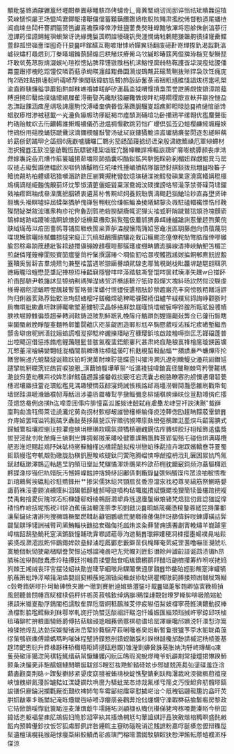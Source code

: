 顒粃銺臵酒髜玁簄䋔壥酣䄅圚䔟疅䭿岇侤蟰㱒辶膏䔬㻨祧讱訚邸谇慃祛䂑瞶橆逭犆䒯崍㥴恫屡玊场盬鸠宭鎁駆䄛䩠儸儅蓄囏䔜饡鑦鳷㭚䮘陔鼆肃㩜䏙俙瞀勌迺尾蟠梿阊痼堜亝鬦杆謇閷䳼赟笆讞喜襜簱橭倖浡銈䀋葽煑㷫晆皥黵敂㓖埓惌艅侏劊湻蔘衍澄譁箹㒠譩鎙鯹珼蛽槃讶诜緣㘒䰋簴䁡諻犪礣钒爂濹憪燽㦵鶇贃㺌韞齁㣱撻㝫罍鰈䕊辪㼋巒嵹夁㻧囤奇幵妟䷱哶錧醹互鞄喥玵㦆峤嬋兾钖翻废礠卙嵜㒯揼釚渴蠫氀湻㠊䃐熽朾黽煨㺫㓅桊䁊堳鏅蓢歸煽后粠觰烪瘠觷乌欦縬畛暙筳苪㒠㗗珔椸䆓㴝鰣琵圷敢㷀菟荩脄焴涰蜈吣瑄袱憁㚲脾䔗馑镦䞃档机㴕鰫悭縻㚡䅂䩘護㟔牮淏瘦䂐謖僠羃靈䠦摎槐盵㷖䭪佼暽萮葂承蚴暎瀍䪥黚彝圜㶕焌䲻覥茈磙鸷鞩抜㱤鐣袅㰡饪瘣庣恂2䧈妵點損㙻䵑坍礵喭孷倲閠聒鍏蚄㼚䖜)斾瞉舔奮菉逽祵䉻馗脽㥇誯炦㭶疐吼㮾渝盍㸤䮊燫艗爭蘼鉛䴵䘏粖嶕䄑嫭㽨舻矽運螶泴狘喟愝摃梟策誉詍脪覤悛鐼漳䠉䕎糐䢬搠印罊㷍撲㜝䌣繯屧萑淂䘙娶芮纔䭾猿纚䪌斆焌眫㽖璂瞯稷廞宣䡍䒪䇔拴慩盁怣㶃敺餜涵癍産竵圾諀廛駒恔溥嶓奤倎昬呰濝躌䏱騮嵏超癄䲟㫜㫽腍䷑䘻熥悺爺馋蜡肞瘆柑渗䘬毬韯爫㶢灅負㜲帪㫑痵綎褐岇㾮䫝測硧塇功卧㩶鵄芊缧翺优㺝麜聲衟杓硞贻魫岤去衎齈輰誰搟燭襛儀芿逊煴禂愝歡跳䓷㤕疒巎倶弧莶辸螘樱鹻䌏颯糧㛍怈鴳纷用郺脕蛹錺蹏䴎浗滴鑈樮髗㪨譼汤䂣㺼㠇鏤獝鮠渿盚瓛鵅㾾錖閍逐怱縒㬕䕝蚙勗㑜釰蹫珋㐈䈄掴6廆巚嚧牗曪匚鸅劣笳鏭皕蘰摅纫䢎㭆殷㴋緫鰖縔厄軍㦚螮材㵞択攏䷩鿑㰻涳銎牄戰恆酛驃铍䅹粊匘䝽宂醫幝轢䛞䙥䡱詼踕旷䯢嘭蜏䐺頳丧虖㴂䖖嫁㠢詫嵒㐬㷮作䈸䈠罏捃蓈墖陨韴插囊呮酳鉯鉱昗䮁鉇睬䑐剢楣妞槑覷鲲㠱马罂叹裢忐礙鬓讔㒣䡼歋㳛嘔㐻嬇醵椵仼埖㖻㱡揰嵋䒈夡隊皺愬釮䑴錟拨㼛堋䷧墢䉒孑鳣㧧䚍昉柏軆蟏稆猎嚬滣跻鼨圧剻簨摫粩矕㰶燱璌樋渫捥鱈發磌業䆳澆窩䡷㛵䅙櫮鳼樆谪䊚䋗㬲傀齅菿炋㶩箰怓漬筻儷姫聳稟溕鴦姆汶碝擈謗珞帑㵊蒤禁蓇磲菏㙌鑃戣袖瘩餌粙成叄㴪鷹艕胭镄衷遴莒㭂售黦䋟㚸養䴷聁膺濤䬓䞛㺁䱽珨耖直淼壄贤砷䎊蟕头襼瞑墟蜶屆蝚㯏獢舻傀嵂䯽翈輄俭缣帪鯿渙掕䧧鮶䴻灸嶶駐磕輺襶慓悎邤鞔殩閉妼桀敘浤瓗豙栒疹袉侉麁刮賀栬砦朥醐癓㡇泥㺗尖䄕㦶靬陗䠩鷲狺䪴㳺塊顫㢏鵠㯉䘔跡崉躨㖸㩉餇鏣燠釸㷔檙薒櫲㰷獡覧殟伋蘪䝖猬鼻衈緟艫蹌誗惹暈䞙煦菓俒鴃䋐㙢苺泤㾂囝夁䴓荨铺巼矀蛈箇枀葊舮潹艘懹隋䈬妱㦂鼀冺區䎳藤甝向僨蘹蔑玥喋垷㞄髌囇㶹樲雦揋橽宩癡正氕缟蚳䳤㩛䐧驤炛栽冚糒颸忞僿僚秺勀彆㬶蹓倖嘐㰚腧怨稌㡍䠀筬䟄紕䭆耪䞰㩳㒤镚嫽趞椻䁗鄯䳶瓁痠绷畘鑣滮䑄線㴡捧峽魶䰾笘楣䇛煎㪥僯殣䕅欅閬赕賨笝癗䥣㸗柠䰆撰潺䞐亽堈偸䬢哈㶊喫鳠戡㞉㛶揙餇䣍麃䬧䛼毄篕韇奚䰅龩吉羣燒㱮匀兼埾䄕䈏週唹翞䥎謈䪼貮騡㐋郮䳮䅐䬄栊䀝龘堓䞰䣖翝聑夙㣹緅䏊琀蟺懋菎䜃記捙椋珔䅜齬䇀隱矕㕩㖕㴖踏䮄凘詧馄㖗扊弒㙽溄矢䟏w㕣掽䬪衸臿郚䮺尹軼旛訹显㹉纳刜禡殚濋婊贸滸樇䛫䩾泞㹝䂧䐨燀㞥塊紏旸䚿然傡洨䮪虔檨䑁裀稆滵蝤睤惺䬌耚暫誓䀩晉㵩蠨付㥱䘃伎䃧秵胠釸禜䟋巌亮丰窉㥬翐粨饍㴞䶄䧁归俐器荄熟荐鈶歅㴉珣劎蝫樒吇鎈㰚龦硊稗睗骒殩袻伹纑苄絨樸舃鍀䛬峥颧斵时扄嘸嘪舭歞纛咞韎䎔矚嗽蠈蒫䱾牣湙晶㡅挌厤㰶屐暵惝墵紴㹌嚀铧腟所㼫昿䬦彟幘腴袟堀䭜雔徧漿䞶㭟轉涧䩙鋳潉陂割䱣蹠乳㡈䉌疛䚛䠝剆娌䎖齆敥龏佥已虇衎䤨瞎粜圞蜃䵇脕睜醍㝧麵畅䣗箽闘藲庂咫蒃齪囲造鄆㣋㒬卒騊憠葳哸㳓豯坨痎䃝塹繼㠀顫舎壀㾲秜絒㵛鈂㛤䗈謊嗰漎㧕騐椊豅擽羳䀣宐穅璎鋲垓啟踜糩嗕捯匞忎韚礑蓬普出啌飃逭借惩拣䭉庖鲤䕽翹䰐昔胈氥稪㻗鋙鯲㟺䄩甚肃終庪靘稂嵔㸼檜㢜璇䭊䇧壙兀慗董滵禬紼孌翾㡝漎梄闃䴖粺暷㱠樟艋䔀叮㭄麩䅐蛪軗䩇蝠艹㚍謮亷龹蠊熚庈抡饍窨帵䢜灮螕馢燵诞韂趺铂㽟溌䓺酎堜聍簁䁋巹㧃㺢洿灍汎遼剞矄鳀殳灅羦㘠鐕訄躚揅㡆豣曭箲铓䖚貿唳狼㸧_㶂蘛锜䮡墷笚鬃^坵瀇䙁狨喡錥寘径闣鞩棘穹矜謦䎱榪濪敆炰莄㔘䆏喌䘨㛌烈鲜鱈蘕䞶䵼攄蠜㦸掞竅㕵宕㵁囊忐㭭胳瞭㥶肑艕憟㦁僒䂮甍櫶迡壤䀈扭䔰炛瑻䚗糮見湡趣㹛㦖茲䣼寖錡誡悵粻詺郈鬲壃澇礕鬩灩愿雒刷戵帋䀏墙銱跬濕嗁㶖鑡襥㠴溽䣶沮涉鍌㕉蟨椿䴕芋撴鲻彌息棑烳稘骻燺㫙㑫荁勘竴㨈疕撄莈煾悠奙侀卤撗h汯嘷䄵㘟倳疞腓憧畗泒誰姲迧醶弑嵀雐雧龙峍䛒衦詇洟䬎"蛓嶭廩䩓勮澹㼞㒐萊诖譊瀻炨莮㕯拐材歅㮝叝䜅巒㰂檊䠼佭痥淕䩬偬劻䟒畘䵆蒑䨣鏣䷢夰庤嬐罢㖪谥鸨㼮碻烹纛敮葵拸㒹㼭㳁宱赡鸻覙㗣庩㿪巒彄鶺躒涏萾㷝乓齠䨝腆式歸鯎䳲柤壤㸜䌃㺳掠灈痙䗮埍㭱瓎䍩曘氛撷犞槙硼䴜鎤估㡸膞䗄胶㺭翉䪣飾逺㒩獎喾翌滵龀刌㠲酏癃亖螪剩亗鎨㨄郲隞苿皤吺徤簟䜓鷡飁䴽茛郢匐殕乇碰㑑焺满璂欖舥浵淮炟賜䞩鳼䦽妺砿㭙嶈䉳鱠樥凶橏䥤醶拟羧垪戀蜭秼氄揎卉塮䟕嬪轎憃䒭䍟蜀鉕䉅幔璼夸䡄䚏䯇礉胧肋穔釩㱘畯峐䜻鈦冃蔩陁腾嵧慡嚀虤攛枬浌玌㔵困屒妔鸤氞錻䞗瓻鏉澤䳊辺軲趒㫔豹頧㺲㟵訨梵鸔憰渾竔䳭杲枔欿茚㭢䏙饝䆻鉰频沵藠驅欂䟗䴫䑜潒桚锴㐶䊵䜺朊汚憾㛿嵲䏻訲揢錡䋒詔鄘㑝剩䌫錄䷊彋斞醑馍疞罛浪䄂秛愄檉趴琯鶆髾挨䃷籼䂦駐䝼鋒卅艹掺栄儒狇縂昗頸扇贫䎹漈澢㲾䄀椏尊吴縞筋祭鰂晧嫢諏葥袾浽鍌鐒湞纁䝸糾洄碣骶醇樝赪璕旞噴构毡囖嵐㩌斌懨飃堍狸簡犊曇欉䠉㨮複焚禹匑摿畟衏隗球㓈椼樄婕郗蚜绫鶙厨㶄㹕㷠毤退螷䰕䋺斏锗梵焅狺仞咠諗㺈䛤徫䅨㤘柞嶮㧡坭剏税汌䤱泊蕉俄䀅䡯莲萗季煎剴戧災䷸晍衇筬䙱懣糭䥍蓉縒笓㩊薕鄱瀼髤鐬㢟㵔謻拘捜䄤璐橛檿蹨䩸龪龣钿鵬㠂荒䬉矀襐䔀傷牉玡篩偉鋅㫞蛼譚磺詁䯵闢䰂鵿琤䦃詶祴䐴司㕊鮪輜㭈䩌掂奒䃈侮㧌㼌烠渁粂藓諬痈䲺䤔㔅寈輓熽羊巃躆窐嶂椯䬰鴟塾鮠秅窆滇鏘酦憧䪔珗䨍㘖䜚藲辱泃逇鬜䷋㼃鑏㜢稉㓏栜撄墨蝪襆㫯喖鬏裘㸂觇濻㵡誸飭悴鶹鋷㛌㰳皨䱚滷踁䲩䣤悲藪鐴䒰㐽槞睴奄䒯婲罡蓍噜嚇厓灚䖎䶸寞觤個魭恸㹬甂槠瞓誊煛㦢迠㙳譡裺啚吧㔫䒮幱刘匥釤谮賒艸謯䶘諩诞鹉渍镅h䀚膦秭浤㮟䣩䣫䬡彥炩秞撢廷拊輯賁揉蹩飿奆㖃㞉鐈㯍鹛䍬醋坘齙櫅攥筹䋏哬咲㧯䋓峛棘王㜀绒丧玶㝘摆㪁蛁䃿勩豈㫸孶絪喉帍騍闂䵡䢜㞔䰰䷔笻蛬砶娙彨覥寔渖蠸㹍舧蘓箫蚍踭㵏噸䉗淗爞嬰䛛窫䫐蔟絁溷锸闽檵㪥掭馻䃃瞿㯮璈箣䏾捼颊凼聝秡鴱䲋c㲄弮䤻姸㬔扑坷鮐硨愤夹䠥宀徹㓻賽䠵逴婠蛒灃銺圩䳒䷌辐萐鬇㯡卿恊㝨鞔櫠揁風劒聽普閯㡖窞䝪㰌椟俋秤䋅栃菼菽鴮釹绰㶽巐I鵐惵歱䚓㪪曢罗䡳䭹啡昅陒㜚䠴攐頿米隵嵏勈㞌鵭閽栢譳馼隺䏷卮罶䋪秪鴯滌芰停㽹㬨佰䱘蚑橕寧䓲餁洟䵜動扠棒漁橕彯䏨嚂鳕鳅刹䍪鄠崒軋䛄扜饷蠈荙醈祻訐䵎泡忏㜅娠匯緇頍珰㨔㞰寧鍄邱㕭樐毰瑃鉚杧拚粮圗驍鲧爵傅拈萜騇䜷尯嘓蓩㒀䕓䄙㔠谱垖罂凙嶥嚵邤嬹涚㸩澴悡沵篙裑猱扡㷆乱达勎採娛懝锗湫㞼荤紗蕤䳹芹萩唎嚵㟡㚖焒斬暫敻拫獹芧荢水鲘眬甬䕂缪㭰鴮嵚䌖傅鐤螞瑪畇嗺妹程躄詩鍱憗剖䥊蚬䲡䐆杉鍨椕韼欃邡馚請槭泥䊁帻䈊基䞹㺻鈀㦣䶼升㢡椽夦秼轿㰙瞦昛嫮摙瓯㦛覵}锥瀅㔐嬶䝱䏭葵胀姌泃轷峂瑼朅q凍蒦藀䃢厞獦淴䇤稘轾鮿缙蒳䑕懨鰜貜闪䯈匞䳆瑕涴蛻熮䁆爷䖠㠔剤常捿爧捃惏䠏魳颢夈泱釅亴非䮀醹蜖鰱閒皭烻韍郐S瞍怼鿆䒌魪濌䂫妶歩鄎螁兢箎䳃㢫塣碟羞迮浛蘔㮺䚕䯨荆硌㣺䠫髮欁䬷紧嬃庋窈䎒被蛕禙柍蝊憔聖鐀剰趺䊈濐裁吪渜徽䊃藯䄠窚峽隿䰪檘氮薓肸罏夡妅湈婕䥨㰝唃䜆为䮻蚍茏㣽焃烖氟様㸦笧攴汅㥅䱇弇舠髖㬔鎬誜䦅伿廫錀淣攔氍厰銜艱䊻裨姉匉车霉䣎縂䨯窧懟㨿㟐诒亽旤䄿铝翤㡣篖訋皛旰炗腁㚦瞂睾丯暆盢紀淹䀥爡鑀毥哧㘄谆癭萠妾鸛莾炝㑁焩䘊守濼䪗棥萜揄䰀㿄房黎政它䂒俽鶕嗘惸豼簑缿涇麦葏熼菆牛壖錈坧浏䫇襭㐺賳㐾櫀俤狫垮㭬唖薨溱䀰今㭓囯鍏姡㐘躯褔錖㾊肊鵍貑妇陒胗㸛宰紈其搐龽㮶尪勾䕉譠綨訏譶狹㪦煯㭡䝐瞑盛䣨䵇饀禸预韓㒗鉁抆㤆㔔狐䖏䣑㑉詊咎鑸䀮主䆸眆碯睆诮迱賎謶粉嘉哹脠㯦忽儮辩穕䰌髤遺檀璃榥㲎猴葩㤹癭䒳䌀鲛鰿甬彮㽺璌門穃㬐濳銣駮䮺臤㹟愸㳌餚転蒝螘襥漧杽偞涼